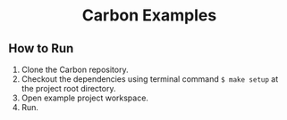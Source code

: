 <H1 align="center">
Carbon Examples
</H1>

## How to Run

1. Clone the Carbon repository.
1. Checkout the dependencies using terminal command `$ make setup` at the project root directory.
1. Open example project workspace.
1. Run.